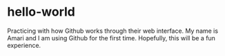 # hello-world
Practicing with how Github works through their web interface.
My name is Amari and I am using Github for the first time. Hopefully, this will be a fun experience. 

